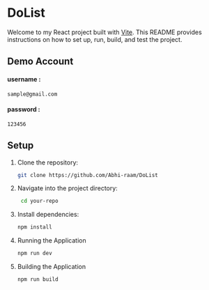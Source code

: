 # DoList

Welcome to my React project built with [Vite](https://vitejs.dev/). This README provides instructions on how to set up, run, build, and test the project.

## Demo Account
#### username :  
    sample@gmail.com
#### password :
    123456

## Setup

1. Clone the repository:
   ```bash
   git clone https://github.com/Abhi-raam/DoList
2. Navigate into the project directory:
   ```bash
    cd your-repo
3. Install dependencies:
    ```bash
    npm install
4. Running the Application
    ```bash
   npm run dev
5. Building the Application
    ```bash
    npm run build


